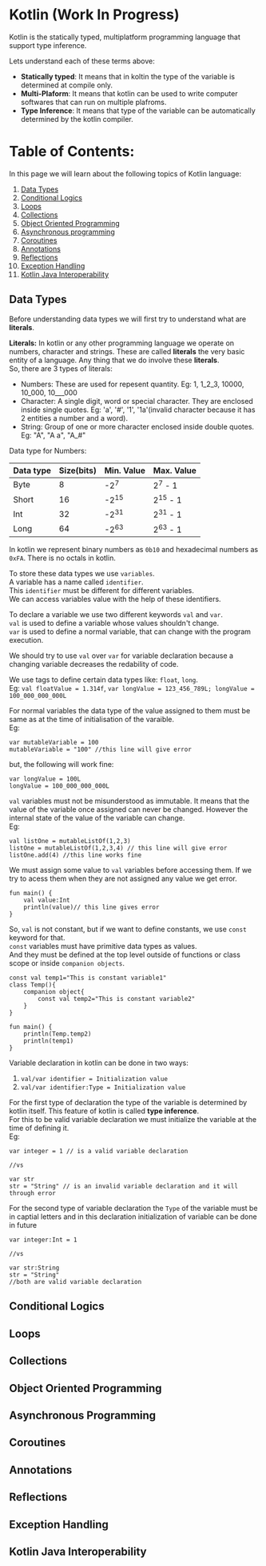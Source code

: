 # Kotlin (Work In Progress)
Kotlin is the statically typed, multiplatform programming language that support type inference.

Lets understand each of these terms above:
* **Statically typed**: It means that in koltin the type of the variable is determined at compile only.
* **Multi-Plaform**: It means that kotlin can be used to write computer softwares that can run on multiple plafroms.
* **Type Inference**: It means that type of the variable can be automatically determined by the kotlin compiler.

# Table of Contents:

In this page we will learn about the following topics of Kotlin language:

1. [Data Types](#data-types)
2. [Conditional Logics](#conditional-logics)
3. [Loops](#loops)
4. [Collections](#collections)
5. [Object Oriented Programming](#object-oriented-programming)
6. [Asynchronous programming](#asynchronous-programming)
7. [Coroutines](#coroutines)
8. [Annotations](#annotations)
9. [Reflections](#reflections)
10. [Exception Handling](#exception-handling)
11. [Kotlin Java Interoperability](#kotlin-java-interoperability)


## Data Types
Before understanding data types we will first try to understand what are **literals**. 

**Literals:** In kotlin or any other programming language we operate on numbers, character and strings. These are called **literals** the very basic entity of a language. Any thing that we do involve these **literals**.\
So, there are 3 types of literals:
* Numbers: These are used for repesent quantity. Eg: 1, 1_2_3, 10000, 10_000, 10___000
* Character: A single digit, word or special character. They are enclosed inside single quotes. Eg: 'a', '#', '1', '1a'(invalid character because it has 2 entities a number and a word).
* String: Group of one or more character enclosed inside double quotes. Eg: "A", "A a", "A_#"

Data type for Numbers:

| Data type | Size(bits) | Min. Value | Max. Value |
| --- | ----------- | --------- | ---------- |
| Byte | 8 | -2<sup>7</sup> | 2<sup>7</sup> - 1 |
| Short | 16 | -2<sup>15</sup> | 2<sup>15</sup> - 1 |
| Int | 32 | -2<sup>31</sup> | 2<sup>31</sup> - 1 |
| Long | 64 | -2<sup>63</sup> | 2<sup>63</sup> - 1 |

In kotlin we represent binary numbers as `0b10` and hexadecimal numbers as `0xFA`. There is no octals in kotlin.

To store these data types we use `variables`.\
A variable has a name called `identifier`.\
This `identifier` must be different for different variables.\
We can access variables value with the help of these identifiers.

To declare a variable we use two different keywords `val` and `var`.\
`val` is used to define a variable whose values shouldn't change.\
`var` is used to define a normal variable, that can change with the program execution.

We should try to use `val` over `var` for variable declaration because a changing variable decreases the redability of code.

We use tags to define certain data types like: `float`, `long`.\
Eg: `val floatValue = 1.314f`, `var longValue = 123_456_789L; longValue = 100_000_000_000L`

For normal variables the data type of the value assigned to them must be same as at the time of initialisation of the varaible.\
Eg:
```
var mutableVariable = 100
mutableVariable = "100" //this line will give error
```
but, the following will work fine: 
```
var longValue = 100L
longValue = 100_000_000_000L
```

`val` variables must not be misunderstood as immutable. It means that the value of the variable once assigned can never be changed. However the internal state of the value of the variable can change.\
Eg:
```
val listOne = mutableListOf(1,2,3)
listOne = mutableListOf(1,2,3,4) // this line will give error
listOne.add(4) //this line works fine
```

We must assign some value to `val` variables before accessing them. If we try to acess them when they are not assigned any value we get error.
```
fun main() {
    val value:Int
    println(value)// this line gives error
}
```

So, `val` is not constant, but if we want to define constants, we use `const` keyword for that.\
`const` variables must have primitive data types as values.\
And they must be defined at the top level outside of functions or class scope or inside `companion objects`.
```
const val temp1="This is constant variable1"
class Temp(){
    companion object{
        const val temp2="This is constant variable2"
    }
}

fun main() {
    println(Temp.temp2)
    println(temp1)
}

```

Variable declaration in kotlin can be done in two ways:
1. `val/var identifier = Initialization value` 
2. `val/var identifier:Type = Initialization value`

For the first type of declaration the type of the variable is determined by kotlin itself. This feature of kotlin is called **type inference**.\
For this to be valid variable declaration we must initialize the variable at the time of defining it.\
Eg:
```
var integer = 1 // is a valid variable declaration

//vs

var str
str = "String" // is an invalid variable declaration and it will through error
```

For the second type of variable declaration the `Type` of the variable must be in captial letters and in this declaration initialization of variable can be done in future
```
var integer:Int = 1

//vs

var str:String
str = "String"
//both are valid variable declaration
```


## Conditional Logics

## Loops

## Collections

## Object Oriented Programming

## Asynchronous Programming

## Coroutines

## Annotations

## Reflections

## Exception Handling

## Kotlin Java Interoperability

